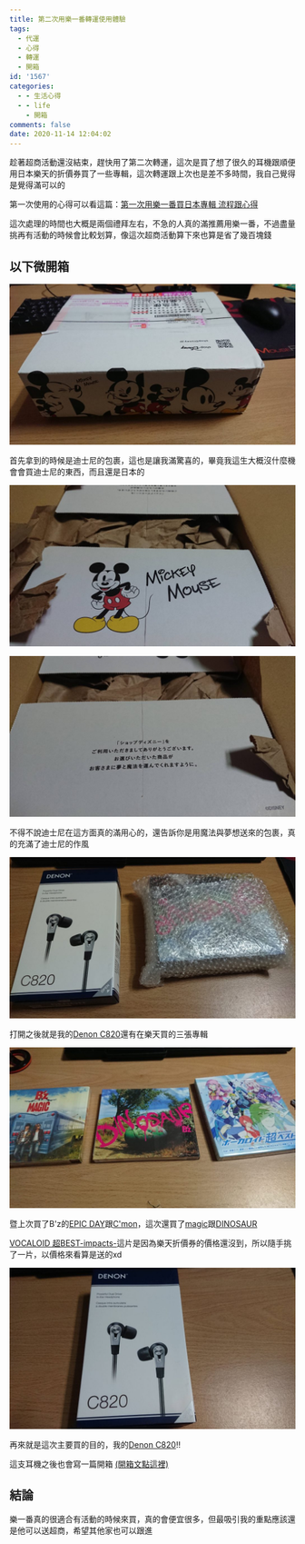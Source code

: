 ```yaml
---
title: 第二次用樂一番轉運使用體驗
tags:
  - 代運
  - 心得
  - 轉運
  - 開箱
id: '1567'
categories:
  - - 生活心得
  - - life
    - 開箱
comments: false
date: 2020-11-14 12:04:02
---
```


趁著超商活動還沒結束，趕快用了第二次轉運，這次是買了想了很久的耳機跟順便用日本樂天的折價券買了一些專輯，這次轉運跟上次也是差不多時間，我自己覺得是覺得滿可以的

第一次使用的心得可以看這篇：[第一次用樂一番買日本專輯 流程跟心得](https://blog.devcker.com/leyifan-firsttime/ "第一次用樂一番買日本專輯 流程跟心得")

這次處理的時間也大概是兩個禮拜左右，不急的人真的滿推薦用樂一番，不過盡量挑再有活動的時候會比較划算，像這次超商活動算下來也算是省了幾百塊錢

## 以下微開箱

![迪士尼包裹 包裝](./second-time-used-leyifan-experience/DSC_0004-1024x576.jpg)

首先拿到的時候是迪士尼的包裹，這也是讓我滿驚喜的，畢竟我這生大概沒什麼機會會買迪士尼的東西，而且還是日本的

![迪士尼包裹 包裝](./second-time-used-leyifan-experience/DSC_0005-1024x576.jpg)

![迪士尼包裹 包裝](./second-time-used-leyifan-experience/DSC_0006-1024x576.jpg)

不得不說迪士尼在這方面真的滿用心的，還告訴你是用魔法與夢想送來的包裹，真的充滿了迪士尼的作風

![denon c820 + cd](./second-time-used-leyifan-experience/DSC_0007-1024x576.jpg)

打開之後就是我的[Denon C820](https://amzn.to/3lJ4k5D "C820")還有在樂天買的三張專輯

![cd](./second-time-used-leyifan-experience/DSC_0008-1024x576.jpg)

暨上次買了B'z的[EPIC DAY](https://amzn.to/3kriczX "EPIC DAY")跟[C'mon](https://amzn.to/3lwfH0u "C'mon")，這次還買了[magic](https://amzn.to/3kuAZdD "magic")跟[DINOSAUR](https://amzn.to/3ktpT8D "DINOSAUR")

[VOCALOID 超BEST-impacts-](https://amzn.to/35sPCd2 "VOCALOID 超BEST-impacts-")這片是因為樂天折價券的價格還沒到，所以隨手挑了一片，以價格來看算是送的xd

![denon c820](./second-time-used-leyifan-experience/DSC_0013-1024x576.jpg)

再來就是這次主要買的目的，我的[Denon C820](https://amzn.to/3lJ4k5D "C820")!!

這支耳機之後也會寫一篇開箱 [(開箱文點這裡)](https://blog.devcker.com/unbox-denon-ah-c820/ "(開箱文點這裡)")

## 結論

樂一番真的很適合有活動的時候來買，真的會便宜很多，但最吸引我的重點應該還是他可以送超商，希望其他家也可以跟進
